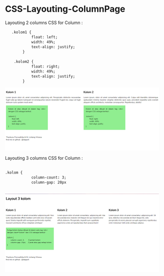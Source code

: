 # CSS-Layouting-ColumnPage

Layouting 2 columns
CSS for Column :
```
   .kolom1 {
            float: left;
            width: 49%;
            text-align: justify;
        }

    .kolom2 {
            float: right;
            width: 49%;
            text-align: justify;
        }

```
![alt text](https://github.com/dappsh/CSS-Layouting-ColumnPage/blob/master/2-Columns-Layout.png)

Layouting 3 columns
CSS for Column :
```

.kolom {
            column-count: 3;
            column-gap: 20px
            
```
![alt text](https://github.com/dappsh/CSS-Layouting-ColumnPage/blob/master/3-Columns-Layout.png)


